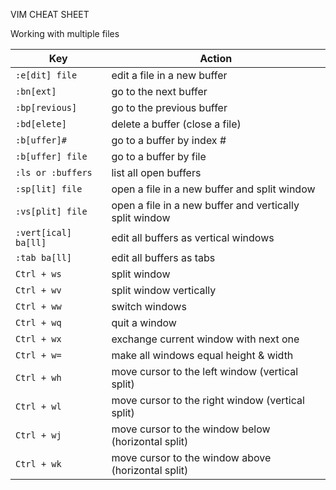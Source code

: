 VIM CHEAT SHEET

Working with multiple files

| Key                  | Action                                                  |
| -------------------- | ------------------------------------------------------- |
| `:e[dit] file`       | edit a file in a new buffer                             |
| `:bn[ext]`           | go to the next buffer                                   |
| `:bp[revious]`       | go to the previous buffer                               |
| `:bd[elete]`         | delete a buffer (close a file)                          |
| `:b[uffer]#`         | go to a buffer by index #                               |
| `:b[uffer] file`     | go to a buffer by file                                  |
| `:ls or :buffers`    | list all open buffers                                   |
| `:sp[lit] file`      | open a file in a new buffer and split window            |
| `:vs[plit] file`     | open a file in a new buffer and vertically split window |
| `:vert[ical] ba[ll]` | edit all buffers as vertical windows                    |
| `:tab ba[ll]`        | edit all buffers as tabs                                |
| `Ctrl + ws`          | split window                                            |
| `Ctrl + wv`          | split window vertically                                 |
| `Ctrl + ww`          | switch windows                                          |
| `Ctrl + wq`          | quit a window                                           |
| `Ctrl + wx`          | exchange current window with next one                   |
| `Ctrl + w=`          | make all windows equal height & width                   |
| `Ctrl + wh`          | move cursor to the left window (vertical split)         |
| `Ctrl + wl`          | move cursor to the right window (vertical split)        |
| `Ctrl + wj`          | move cursor to the window below (horizontal split)      |
| `Ctrl + wk`          | move cursor to the window above (horizontal split)      |
